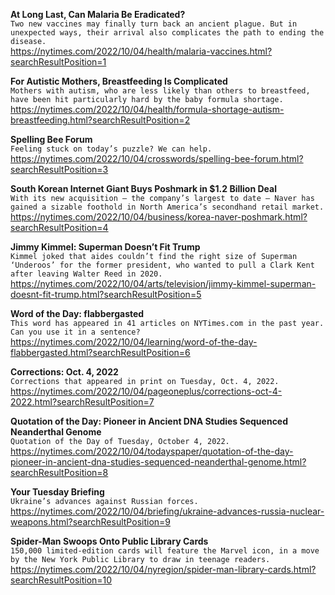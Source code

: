 **At Long Last, Can Malaria Be Eradicated?**\
`Two new vaccines may finally turn back an ancient plague. But in unexpected ways, their arrival also complicates the path to ending the disease.`\
https://nytimes.com/2022/10/04/health/malaria-vaccines.html?searchResultPosition=1

**For Autistic Mothers, Breastfeeding Is Complicated**\
`Mothers with autism, who are less likely than others to breastfeed, have been hit particularly hard by the baby formula shortage.`\
https://nytimes.com/2022/10/04/health/formula-shortage-autism-breastfeeding.html?searchResultPosition=2

**Spelling Bee Forum**\
`Feeling stuck on today’s puzzle? We can help.`\
https://nytimes.com/2022/10/04/crosswords/spelling-bee-forum.html?searchResultPosition=3

**South Korean Internet Giant Buys Poshmark in $1.2 Billion Deal**\
`With its new acquisition — the company’s largest to date — Naver has gained a sizable foothold in North America’s secondhand retail market.`\
https://nytimes.com/2022/10/04/business/korea-naver-poshmark.html?searchResultPosition=4

**Jimmy Kimmel: Superman Doesn’t Fit Trump**\
`Kimmel joked that aides couldn’t find the right size of Superman ‘Underoos’ for the former president, who wanted to pull a Clark Kent after leaving Walter Reed in 2020.`\
https://nytimes.com/2022/10/04/arts/television/jimmy-kimmel-superman-doesnt-fit-trump.html?searchResultPosition=5

**Word of the Day: flabbergasted**\
`This word has appeared in 41 articles on NYTimes.com in the past year. Can you use it in a sentence?`\
https://nytimes.com/2022/10/04/learning/word-of-the-day-flabbergasted.html?searchResultPosition=6

**Corrections: Oct. 4, 2022**\
`Corrections that appeared in print on Tuesday, Oct. 4, 2022.`\
https://nytimes.com/2022/10/04/pageoneplus/corrections-oct-4-2022.html?searchResultPosition=7

**Quotation of the Day: Pioneer in Ancient DNA Studies Sequenced Neanderthal Genome**\
`Quotation of the Day of Tuesday, October 4, 2022.`\
https://nytimes.com/2022/10/04/todayspaper/quotation-of-the-day-pioneer-in-ancient-dna-studies-sequenced-neanderthal-genome.html?searchResultPosition=8

**Your Tuesday Briefing**\
`Ukraine’s advances against Russian forces.`\
https://nytimes.com/2022/10/04/briefing/ukraine-advances-russia-nuclear-weapons.html?searchResultPosition=9

**Spider-Man Swoops Onto Public Library Cards**\
`150,000 limited-edition cards will feature the Marvel icon, in a move by the New York Public Library to draw in teenage readers.`\
https://nytimes.com/2022/10/04/nyregion/spider-man-library-cards.html?searchResultPosition=10

